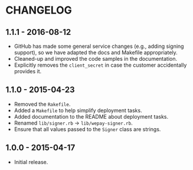 # CHANGELOG

## 1.1.1 - 2016-08-12

* GitHub has made some general service changes (e.g., adding signing support), so we have adapted the docs and Makefile appropriately.
* Cleaned-up and improved the code samples in the documentation.
* Explicitly removes the `client_secret` in case the customer accidentally provides it.

## 1.1.0 - 2015-04-23

* Removed the `Rakefile`.
* Added a `Makefile` to help simplify deployment tasks.
* Added documentation to the README about deployment tasks.
* Renamed `lib/signer.rb` → `lib/wepay-signer.rb`.
* Ensure that all values passed to the `Signer` class are strings.

## 1.0.0 - 2015-04-17

* Initial release.
